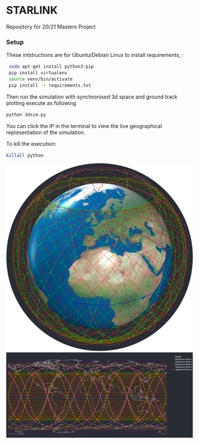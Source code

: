 # STARLINK
Repository for 20/21 Masters Project


 ### Setup

 These intstructions are for Ubuntu/Debian Linux to install requirements, :

```bash
 sudo apt-get install python3-pip
 pip install virtualenv
 source venv/bin/activate
 pip install -r requirements.txt
```

Then run the simulation with synchronised 3d space and ground track plotting execute as following

```bash
python 3dsim.py
```

You can click the IP in the terminal to view the live geographical representation of the simulation.

To kill the execution:

```bash
killall python
```

<img src="./figs/3d.png" alt="10" style="zoom:120%;" />

<img src="./figs/2d.png" alt="10" style="zoom:120%;" />